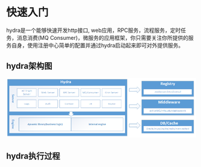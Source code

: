 # 快速入门
hydra是一个能够快速开发http接口, web应用，RPC服务，流程服务，定时任务，消息消费(MQ Consumer)，微服务的应用框架，你只需要关注你所提供的服务自身，使用注册中心简单的配置并通过hydra启动起来即可对外提供服务。

## hydra架构图

![架构图](https://github.com/qxnw/hydra/blob/master/quickstart/hydra.png?raw=true)


## hydra执行过程